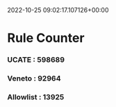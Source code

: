 2022-10-25 09:02:17.107126+00:00
# Rule Counter 
 ### UCATE : 598689

 ### Veneto : 92964

 ### Allowlist : 13925